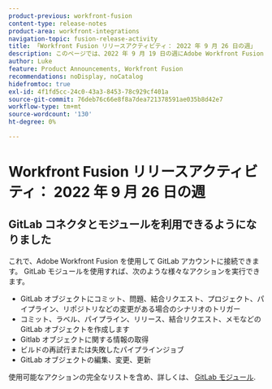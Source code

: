 ```yaml
---
product-previous: workfront-fusion
content-type: release-notes
product-area: workfront-integrations
navigation-topic: fusion-release-activity
title: 「Workfront Fusion リリースアクティビティ： 2022 年 9 月 26 日の週」
description: このページでは、2022 年 9 月 19 日の週にAdobe Workfront Fusion でおこなわれたすべての機能強化について説明します。
author: Luke
feature: Product Announcements, Workfront Fusion
recommendations: noDisplay, noCatalog
hidefromtoc: true
exl-id: 4f1fd5cc-24c0-43a3-8453-78c929cf401a
source-git-commit: 76deb76c66e8f8a7dea721378591ae035b8d42e7
workflow-type: tm+mt
source-wordcount: '130'
ht-degree: 0%

---
```


# Workfront Fusion リリースアクティビティ： 2022 年 9 月 26 日の週

## GitLab コネクタとモジュールを利用できるようになりました

これで、Adobe Workfront Fusion を使用して GitLab アカウントに接続できます。 GitLab モジュールを使用すれば、次のような様々なアクションを実行できます。

* GitLab オブジェクトにコミット、問題、結合リクエスト、プロジェクト、パイプライン、リポジトリなどの変更がある場合のシナリオのトリガー
* コミット、ラベル、パイプライン、リリース、結合リクエスト、メモなどの GitLab オブジェクトを作成します
* Gitlab オブジェクトに関する情報の取得
* ビルドの再試行または失敗したパイプラインジョブ
* GitLab オブジェクトの編集、変更、更新

使用可能なアクションの完全なリストを含め、詳しくは、 [GitLab モジュール](/help/quicksilver/workfront-fusion/apps-and-their-modules/gitlab-modules.md).
